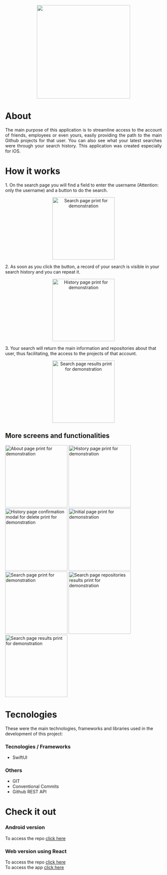 <div align="center"><img src="UserFInderIOS/Assets.xcassets/complete_logo_user_finder.imageset/complete_logo_user_finder.png" width="300"></div>

# About
<p align="justify">
The main purpose of this application is to streamline access to the account of friends, employees or even yours, easily providing the path to the main Github projects for that user. You can also see what your latest searches were through your search history. This application was created especially for iOS.
</p>

# How it works
<p>
1. On the search page you will find a field to enter the username
(Attention: only the username) and a button to do the search.
</p>
<p align="center" width="100%">
<img
src="assets/printSearchPage.png"
alt="Search page print for demonstration"
width="200"
align="middle"
/>
</p>
<p>
2. As soon as you click the button, a record of your search is
visible in your search history and you can repeat it.
</p>
<p align="center" width="100%">
<img
src="assets/printHistoryPage.png"
alt="History page print for demonstration"
width="200"
/>
</p>
<p>
3. Your search will return the main information and repositories
about that user, thus facilitating, the access to the projects of
that account.
</p>
<p align="center" width="100%">
<img
src="assets/printSearchPageResult.png"
alt="Search page results print for demonstration"
width="200"
/>
</p>

## More screens and functionalities
<p width="100%">
<img src="assets/printAboutPage.png" alt="About page print for demonstration" width="200" />
<img src="assets/printHistoryPage.png" alt="History page print for demonstration" width="200" />
<img src="assets/printHistoryPageConfirmationModal.png" alt="History page confirmation modal for delete print for demonstration" width="200" />
<img src="assets/printInitialPage.png" alt="Initial page print for demonstration" width="200" />
<img src="assets/printSearchPage.png" alt="Search page print for demonstration" width="200" />
<img src="assets/printSearchPageRepos.png" alt="Search page repositories results print for demonstration" width="200" />
<img src="assets/printSearchPageResult.png" alt="Search page results print for demonstration" width="200" />
</p>

# Tecnologies
These were the main technologies, frameworks and libraries used in the development of this project:

### Tecnologies / Frameworks
- SwiftUI

### Others
- GIT
- Conventional Commits
- Github REST API

# Check it out
### Android version
To access the repo [click here](https://github.com/AndrelhVieira/User-Finder-Android)

### Web version using React
To access the repo [click here](https://github.com/AndrelhVieira/User-Finder) <br/>
To access the app [click here](https://user-finder.vercel.app/)
